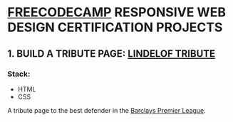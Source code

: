 # [FREECODECAMP](https://learn.freecodecamp.org) RESPONSIVE WEB DESIGN CERTIFICATION PROJECTS
## 1. BUILD A TRIBUTE PAGE: [LINDELOF TRIBUTE](./Lindelof%20Tribute)

### Stack:
- HTML
- CSS
  
A tribute page to the best defender in the [Barclays Premier League](https://premierleague.com). 


